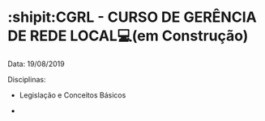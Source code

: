# :shipit:CGRL - CURSO DE GERÊNCIA DE REDE LOCAL:computer:(em Construção)

Data: 19/08/2019

Disciplinas:

* Legislação e Conceitos Básicos

* 
